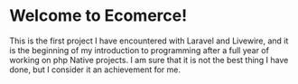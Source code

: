 # Welcome to Ecomerce!

This is the first project I have encountered with Laravel and Livewire, and it is the beginning of my introduction to programming after a full year of working on php Native projects. I am sure that it is not the best thing I have done, but I consider it an achievement for me.
